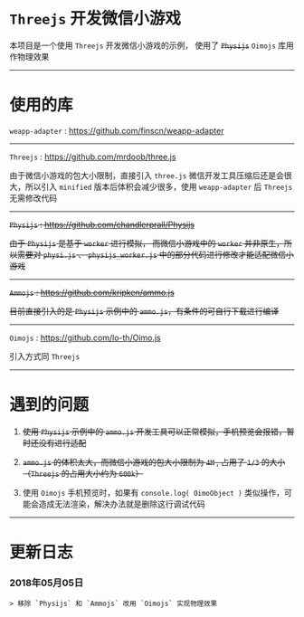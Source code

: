 # `Threejs` 开发微信小游戏

本项目是一个使用 `Threejs` 开发微信小游戏的示例， 使用了 ~~`Physijs`~~  `Oimojs` 库用作物理效果

---

# 使用的库

`weapp-adapter` : https://github.com/finscn/weapp-adapter

---

`Threejs` : https://github.com/mrdoob/three.js

由于微信小游戏的包大小限制，直接引入 `three.js` 微信开发工具压缩后还是会很大，所以引入 `minified` 版本后体积会减少很多，使用 `weapp-adapter` 后 `Threejs` 无需修改代码

---

~~`Physijs` : https://github.com/chandlerprall/Physijs~~

~~由于 `Physijs` 是基于 `worker` 进行模拟， 而微信小游戏中的 `worker` 并非原生，所以需要对 `physi.js` 、 `physijs_worker.js` 中的部分代码进行修改才能适配微信小游戏~~

---

~~`Ammojs` : https://github.com/kripken/ammo.js~~

~~目前直接引入的是 `Physijs` 示例中的 `ammo.js`，有条件的可自行下载进行编译~~

---

`Oimojs` : https://github.com/lo-th/Oimo.js

引入方式同 `Threejs`

---

# 遇到的问题

1. ~~使用 `Physijs` 示例中的 `ammo.js` 开发工具可以正常模拟，手机预览会报错，暂时还没有进行适配~~

2. ~~`ammo.js` 的体积太大，而微信小游戏的包大小限制为 `4M` , 占用了 `1/3` 的大小 （`Threejs` 的占用大小约为 `600k`）~~

3. 使用 `Oimojs` 手机预览时，如果有 `console.log( OimoObject )` 类似操作，可能会造成无法渲染，解决办法就是删除这行调试代码

---

# 更新日志

### 2018年05月05日
```
> 移除 `Physijs` 和 `Ammojs` 改用 `Oimojs` 实现物理效果
```
